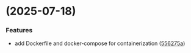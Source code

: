 #  (2025-07-18)


### Features

* add Dockerfile and docker-compose for containerization ([556275a](https://github.com/SpyrosSav96/agentic/commit/556275ab08b4f327886e89bbae91eeea7881d023))



